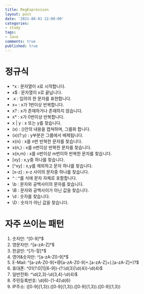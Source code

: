 ```yaml
---
title: RegExpression
layout: post
date: '2021-08-01 22:00:00'
categories:
- study
tags:
- Java
comments: true
published: true
---
```


# 정규식
- ^x : 문자열이 x로 시작합니다.
- x$ : 문자열이 x로 끝납니다.
- .x : 임의의 한 문자를 표현합니다.
- x+ : x가 1번이상 반복합니다.
- x? : x가 존재하거나 존재하지 않습니다.
- x* : x가 0번이상 반복합니다.
- x | y : x 또는 y를 찾습니다.
- (x) : ()안의 내용을 캡쳐하며, 그룹화 합니다.
- (x)(?:y) : y부분은 그룹에서 배제됩니다.
- x{n} : x를 n번 반복한 문자를 찾습니다.
- x{n,} : x를 n번이상 반복한 문자를 찾습니다.
- x{n,m} : x를 n번이상 m번이하 반복한 문자를 찾습니다.
- \[xy\] : x,y중 하나를 찾습니다.
- \[^xy\] : x,y를 제외하고 문자 하나를 찾습니다.
- \[x-z\] : x-z 사이의 문자중 하나를 찾습니다.
- \^ : ^를 식에 문자 자체로 포함합니다.
- \b : 문자와 공백사이의 문자를 찾습니다.
- \B : 문자와 공백사이가 아닌 값을 찾습니다.
- \d : 숫자를 찾습니다.
- \D : 숫자가 아닌 값을 찾습니다.
<script src="https://gist.github.com/parkhyoungmin/c07c1c30cd025e40b08958e52953380c.js"></script>

# 자주 쓰이는 패턴
1) 숫자만: ^[0-9]\*$  
2) 영문자만: ^[a-zA-Z]\*$  
3) 한글만: ^[가-힣]\*$  
4) 영어&숫자만: ^[a-zA-Z0-9]\*$  
5) E-Mail: ^[a-zA-Z0-9]+@[a-zA-Z0-9]+\.[a-zA-Z]+(\.[a-zA-Z]+)?$  
6) 휴대폰: ^01(?:0|1|[6-9])-(?:\d{3}|\d{4})-\d{4}$  
7) 일반전화: ^\d{2,3}-\d{3,4}-\d{4}$  
8) 주민등록번호: \d{6}\-[1-4]\d{6}  
9) IP주소: ([0-9]{1,3})\.([0-9]{1,3})\.([0-9]{1,3})\.([0-9]{1,3})  

